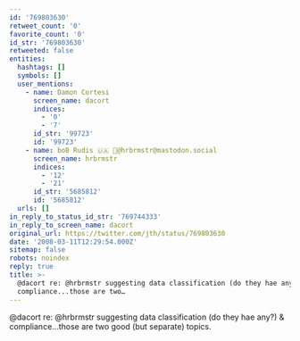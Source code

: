 ```yaml
---
id: '769803630'
retweet_count: '0'
favorite_count: '0'
id_str: '769803630'
retweeted: false
entities:
  hashtags: []
  symbols: []
  user_mentions:
    - name: Damon Cortesi
      screen_name: dacort
      indices:
        - '0'
        - '7'
      id_str: '99723'
      id: '99723'
    - name: boB Rudis 🇺🇦 🐘@hrbrmstr@mastodon.social
      screen_name: hrbrmstr
      indices:
        - '12'
        - '21'
      id_str: '5685812'
      id: '5685812'
  urls: []
in_reply_to_status_id_str: '769744333'
in_reply_to_screen_name: dacort
original_url: https://twitter.com/jth/status/769803630
date: '2008-03-11T12:29:54.000Z'
sitemap: false
robots: noindex
reply: true
title: >-
  @dacort re: @hrbrmstr suggesting data classification (do they hae any?) &
  compliance...those are two…
---
```


@dacort re: @hrbrmstr suggesting data classification (do they hae any?) & compliance...those are two good (but separate) topics.